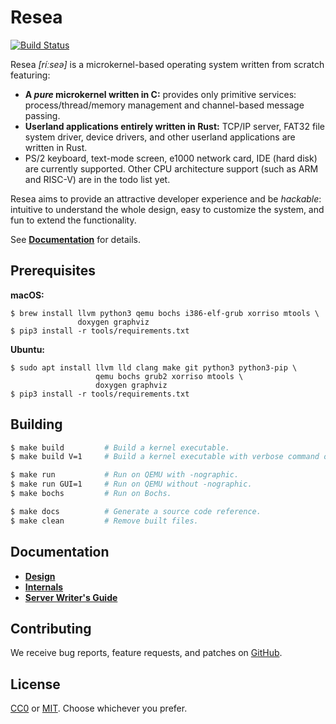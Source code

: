 Resea
=====
[![Build Status](https://travis-ci.com/seiyanuta/resea.svg?branch=master)](https://travis-ci.com/seiyanuta/resea)

Resea *[ríːseə]* is a microkernel-based operating system written from scratch featuring:

- **A *pure* microkernel written in C:** provides only primitive services:
  process/thread/memory management and channel-based message passing.
- **Userland applications entirely written in Rust:** TCP/IP server,
  FAT32 file system driver, device drivers, and other userland applications are written in Rust.
- PS/2 keyboard, text-mode screen, e1000 network card, IDE (hard disk)
  are currently supported. Other CPU architecture support (such as ARM and RISC-V) are in the todo list yet.

Resea aims to provide an attractive developer experience and be *hackable*:
intuitive to understand the whole design, easy to customize the system, and fun to extend the functionality.

See **[Documentation](#documentation)** for details.

Prerequisites
-------------

**macOS:**
```
$ brew install llvm python3 qemu bochs i386-elf-grub xorriso mtools \
               doxygen graphviz
$ pip3 install -r tools/requirements.txt
```

**Ubuntu:**
```
$ sudo apt install llvm lld clang make git python3 python3-pip \
                   qemu bochs grub2 xorriso mtools \
                   doxygen graphviz
$ pip3 install -r tools/requirements.txt
```

Building
--------
```bash
$ make build         # Build a kernel executable.
$ make build V=1     # Build a kernel executable with verbose command output.

$ make run           # Run on QEMU with -nographic.
$ make run GUI=1     # Run on QEMU without -nographic.
$ make bochs         # Run on Bochs.

$ make docs          # Generate a source code reference.
$ make clean         # Remove built files.
```

Documentation
-------------
- **[Design](https://github.com/seiyanuta/resea/blob/master/docs/design.md)**
- **[Internals](https://github.com/seiyanuta/resea/blob/master/docs/internals.md)**
- **[Server Writer's Guide](https://github.com/seiyanuta/resea/blob/master/docs/server-writers-guide.md)**

Contributing
------------
We receive bug reports, feature requests, and patches on [GitHub](https://github.com/seiyanuta/resea).

License
-------
[CC0](https://creativecommons.org/publicdomain/zero/1.0/) or [MIT](https://opensource.org/licenses/MIT). Choose whichever you prefer.
